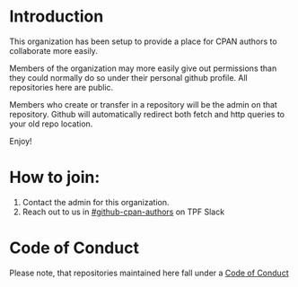 # Introduction

This organization has been setup to provide a place for CPAN authors to collaborate more easily.

Members of the organization may more easily give out permissions than they could normally do so under their personal github profile. All repositories here are public. 

Members who create or transfer in a repository will be the admin on that repository. Github will automatically redirect both fetch and http queries to your old repo location.

Enjoy!

# How to join:

1. Contact the admin for this organization.
2. Reach out to us in [#github-cpan-authors](https://perlfoundation.slack.com/archives/C05Q03HNQ76/p1693263853924999) on TPF Slack

# Code of Conduct

Please note, that repositories maintained here fall under a [Code of Conduct](/profile/CODE_OF_CONDUCT.md)

